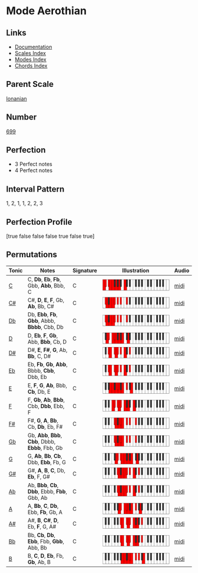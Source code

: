 # Mode Aerothian

## Links

- [Documentation](index.md)
- [Scales Index](Scales.md)
- [Modes Index](Modes.md)
- [Chords Index](Chords.md)

## Parent Scale

[Ionanian](ScaleIonanian.md)

## Number

[699](https://ianring.com/musictheory/scales/699)

## Perfection

- 3 Perfect notes
- 4 Perfect notes

## Interval Pattern

1, 2, 1, 1, 2, 2, 3

## Perfection Profile

[true false false false true false true]

## Permutations

| Tonic | Notes | Signature | Illustration | Audio |
|-------|-------|-----------|--------------|-------|
| [C](ModeCNaturalAerothian.md) | C, **Db**, **Eb**, **Fb**, Gbb, **Abb**, Bbb, C | C | ![CNaturalAerothian](ModeCNaturalAerothian.png) | [midi](https://github.com/edipermadi/music/blob/main/docs/ModeCNaturalAerothian.mid?raw=true) |
| [C#](ModeCSharpAerothian.md) | C#, **D**, **E**, **F**, Gb, **Ab**, Bb, C# | C | ![CSharpAerothian](ModeCSharpAerothian.png) | [midi](https://github.com/edipermadi/music/blob/main/docs/ModeCSharpAerothian.mid?raw=true) |
| [Db](ModeDFlatAerothian.md) | Db, **Ebb**, **Fb**, **Gbb**, Abbb, **Bbbb**, Cbb, Db | C | ![DFlatAerothian](ModeDFlatAerothian.png) | [midi](https://github.com/edipermadi/music/blob/main/docs/ModeDFlatAerothian.mid?raw=true) |
| [D](ModeDNaturalAerothian.md) | D, **Eb**, **F**, **Gb**, Abb, **Bbb**, Cb, D | C | ![DNaturalAerothian](ModeDNaturalAerothian.png) | [midi](https://github.com/edipermadi/music/blob/main/docs/ModeDNaturalAerothian.mid?raw=true) |
| [D#](ModeDSharpAerothian.md) | D#, **E**, **F#**, **G**, Ab, **Bb**, C, D# | C | ![DSharpAerothian](ModeDSharpAerothian.png) | [midi](https://github.com/edipermadi/music/blob/main/docs/ModeDSharpAerothian.mid?raw=true) |
| [Eb](ModeEFlatAerothian.md) | Eb, **Fb**, **Gb**, **Abb**, Bbbb, **Cbb**, Dbb, Eb | C | ![EFlatAerothian](ModeEFlatAerothian.png) | [midi](https://github.com/edipermadi/music/blob/main/docs/ModeEFlatAerothian.mid?raw=true) |
| [E](ModeENaturalAerothian.md) | E, **F**, **G**, **Ab**, Bbb, **Cb**, Db, E | C | ![ENaturalAerothian](ModeENaturalAerothian.png) | [midi](https://github.com/edipermadi/music/blob/main/docs/ModeENaturalAerothian.mid?raw=true) |
| [F](ModeFNaturalAerothian.md) | F, **Gb**, **Ab**, **Bbb**, Cbb, **Dbb**, Ebb, F | C | ![FNaturalAerothian](ModeFNaturalAerothian.png) | [midi](https://github.com/edipermadi/music/blob/main/docs/ModeFNaturalAerothian.mid?raw=true) |
| [F#](ModeFSharpAerothian.md) | F#, **G**, **A**, **Bb**, Cb, **Db**, Eb, F# | C | ![FSharpAerothian](ModeFSharpAerothian.png) | [midi](https://github.com/edipermadi/music/blob/main/docs/ModeFSharpAerothian.mid?raw=true) |
| [Gb](ModeGFlatAerothian.md) | Gb, **Abb**, **Bbb**, **Cbb**, Dbbb, **Ebbb**, Fbb, Gb | C | ![GFlatAerothian](ModeGFlatAerothian.png) | [midi](https://github.com/edipermadi/music/blob/main/docs/ModeGFlatAerothian.mid?raw=true) |
| [G](ModeGNaturalAerothian.md) | G, **Ab**, **Bb**, **Cb**, Dbb, **Ebb**, Fb, G | C | ![GNaturalAerothian](ModeGNaturalAerothian.png) | [midi](https://github.com/edipermadi/music/blob/main/docs/ModeGNaturalAerothian.mid?raw=true) |
| [G#](ModeGSharpAerothian.md) | G#, **A**, **B**, **C**, Db, **Eb**, F, G# | C | ![GSharpAerothian](ModeGSharpAerothian.png) | [midi](https://github.com/edipermadi/music/blob/main/docs/ModeGSharpAerothian.mid?raw=true) |
| [Ab](ModeAFlatAerothian.md) | Ab, **Bbb**, **Cb**, **Dbb**, Ebbb, **Fbb**, Gbb, Ab | C | ![AFlatAerothian](ModeAFlatAerothian.png) | [midi](https://github.com/edipermadi/music/blob/main/docs/ModeAFlatAerothian.mid?raw=true) |
| [A](ModeANaturalAerothian.md) | A, **Bb**, **C**, **Db**, Ebb, **Fb**, Gb, A | C | ![ANaturalAerothian](ModeANaturalAerothian.png) | [midi](https://github.com/edipermadi/music/blob/main/docs/ModeANaturalAerothian.mid?raw=true) |
| [A#](ModeASharpAerothian.md) | A#, **B**, **C#**, **D**, Eb, **F**, G, A# | C | ![ASharpAerothian](ModeASharpAerothian.png) | [midi](https://github.com/edipermadi/music/blob/main/docs/ModeASharpAerothian.mid?raw=true) |
| [Bb](ModeBFlatAerothian.md) | Bb, **Cb**, **Db**, **Ebb**, Fbb, **Gbb**, Abb, Bb | C | ![BFlatAerothian](ModeBFlatAerothian.png) | [midi](https://github.com/edipermadi/music/blob/main/docs/ModeBFlatAerothian.mid?raw=true) |
| [B](ModeBNaturalAerothian.md) | B, **C**, **D**, **Eb**, Fb, **Gb**, Ab, B | C | ![BNaturalAerothian](ModeBNaturalAerothian.png) | [midi](https://github.com/edipermadi/music/blob/main/docs/ModeBNaturalAerothian.mid?raw=true) |
